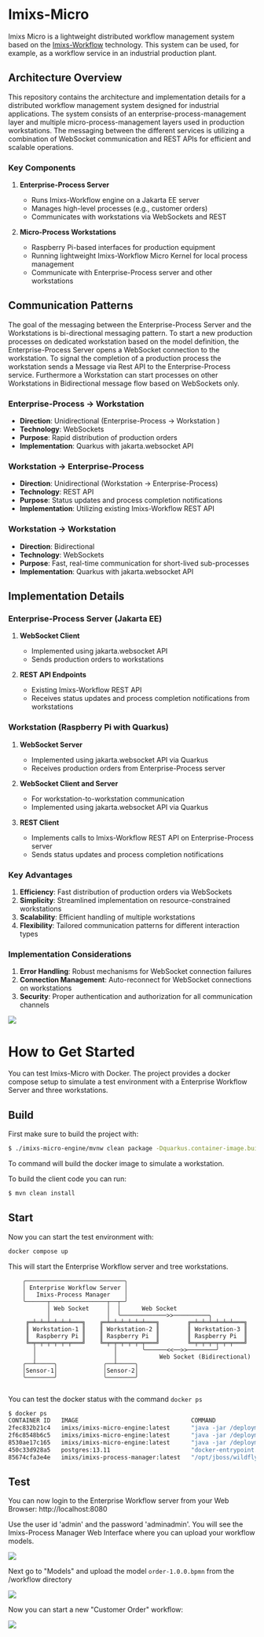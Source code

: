 # Imixs-Micro

Imixs Micro is a lightweight distributed workflow management system based on the [Imixs-Workflow](https://www.imixs.org) technology. 
This system can be used, for example, as a workflow service in an industrial production plant. 

## Architecture Overview

This repository contains the architecture and implementation details for a distributed workflow management system designed for industrial applications. The system consists of an enterprise-process-management layer and multiple micro-process-management layers used in production workstations. The messaging between the different services is  utilizing a combination of WebSocket communication and REST APIs for efficient and scalable operations.

### Key Components

1. **Enterprise-Process Server**
   - Runs Imixs-Workflow engine on a Jakarta EE server
   - Manages high-level processes (e.g., customer orders)
   - Communicates with workstations via WebSockets and REST

2. **Micro-Process Workstations**
   - Raspberry Pi-based interfaces for production equipment
   - Running lightweight  Imixs-Workflow Micro Kernel for local process management
   - Communicate with Enterprise-Process server and other workstations

## Communication Patterns

The goal of the messaging between the Enterprise-Process Server and the Workstations is bi-directional messaging pattern. To start a new production processes  on dedicated  workstation based on the model definition, the  Enterprise-Process Server opens a WebSocket connection to the workstation. To signal the completion of a production process the workstation sends a Message via Rest API to the Enterprise-Process service. Furthermore a Workstation can start processes on other Workstations in Bidirectional message flow based on WebSockets only. 

### Enterprise-Process → Workstation

- **Direction**: Unidirectional (Enterprise-Process → Workstation )
- **Technology**: WebSockets
- **Purpose**: Rapid distribution of production orders
- **Implementation**: Quarkus with jakarta.websocket API

### Workstation → Enterprise-Process
- **Direction**: Unidirectional (Workstation → Enterprise-Process)
- **Technology**: REST API
- **Purpose**: Status updates and process completion notifications
- **Implementation**: Utilizing existing Imixs-Workflow REST API

### Workstation → Workstation
- **Direction**: Bidirectional
- **Technology**: WebSockets
- **Purpose**: Fast, real-time communication for short-lived sub-processes
- **Implementation**: Quarkus with jakarta.websocket API

## Implementation Details

### Enterprise-Process Server (Jakarta EE)
1. **WebSocket Client**
   - Implemented using jakarta.websocket API
   - Sends production orders to workstations

2. **REST API Endpoints**
   - Existing Imixs-Workflow REST API
   - Receives status updates and process completion notifications from workstations

### Workstation (Raspberry Pi with Quarkus)
1. **WebSocket Server**
   - Implemented using jakarta.websocket API via Quarkus
   - Receives production orders from Enterprise-Process server

2. **WebSocket Client and Server**
   - For workstation-to-workstation communication
   - Implemented using jakarta.websocket API via Quarkus

3. **REST Client**
   - Implements calls to Imixs-Workflow REST API on Enterprise-Process server
   - Sends status updates and process completion notifications

### Key Advantages
1. **Efficiency**: Fast distribution of production orders via WebSockets
2. **Simplicity**: Streamlined implementation on resource-constrained workstations
3. **Scalability**: Efficient handling of multiple workstations
4. **Flexibility**: Tailored communication patterns for different interaction types

### Implementation Considerations
1. **Error Handling**: Robust mechanisms for WebSocket connection failures
2. **Connection Management**: Auto-reconnect for WebSocket connections on workstations
3. **Security**: Proper authentication and authorization for all communication channels


<img src="./doc/example-002.png" />


# How to Get Started

You can test Imixs-Micro with Docker. The project provides a docker compose setup to simulate a test environment with a Enterprise Workflow  Server and three workstations.

## Build

First make sure to build the project with:

```bash
$ ./imixs-micro-engine/mvnw clean package -Dquarkus.container-image.build=true
```

To command will build the docker image to simulate a workstation.

To build the client code you can run:

```bash
$ mvn clean install
```


## Start

Now you can start the test environment with:


```bash
docker compose up
```

This will start the Enterprise Workflow server and tree workstations. 


```
    ╭────────────────────────────╮     
    │ Enterprise Workflow Server │   
    │   Imixs-Process Manager    │  
    ╰──────┬────────────────┬──┬─╯ 
           │ Web Socket     │  │      Web Socket 
           │                │  ╰─────────────>>──────────╮
     ╔═╧═╧═╧═╧═╧═╧═══╗    ╔═╧═╧═╧═╧═╧═╧═══╗        ╔═╧═╧═╧═╧═╧═╧═══╗
     ║ Workstation-1 ║    ║ Workstation-2 ║        ║ Workstation-3 ║
     ║  Raspberry Pi ║    ║ Raspberry Pi  ║        ║ Raspberry Pi  ║     
     ╚═╤═╤═╤═╤═╤═╤═══╝    ╚═╤═╤═╤═╤═╤═╤═══╝        ╚═╤═╤═╤═╤═╤═╤═══╝
       │                      │       ╰──────<<──>>────────╯ 
       │                      │            Web Socket (Bidirectional)     
    ╭──┴─────╮             ╭──┴─────╮                 
    │Sensor-1│             │Sensor-2│   
    ╰────────╯             ╰────────╯                                    
 
```



You can test the docker status with the command `docker ps`

```bash
$ docker ps
CONTAINER ID   IMAGE                                COMMAND                  CREATED              STATUS              PORTS                                                                                                                             NAMES
2fec832b21c4   imixs/imixs-micro-engine:latest      "java -jar /deployme…"   About a minute ago   Up About a minute   8443/tcp, 0.0.0.0:8082->8080/tcp, [::]:8082->8080/tcp                                                                             imixs-micro-workstation-2-1
2f6c8548b6c5   imixs/imixs-micro-engine:latest      "java -jar /deployme…"   About a minute ago   Up About a minute   8443/tcp, 0.0.0.0:8083->8080/tcp, [::]:8083->8080/tcp                                                                             imixs-micro-workstation-3-1
8530ae17c165   imixs/imixs-micro-engine:latest      "java -jar /deployme…"   About a minute ago   Up About a minute   8443/tcp, 0.0.0.0:8081->8080/tcp, [::]:8081->8080/tcp                                                                             imixs-micro-workstation-1-1
450c33d928a5   postgres:13.11                       "docker-entrypoint.s…"   6 days ago           Up About a minute   5432/tcp                                                                                                                          imixs-micro-imixs-db-1
85674cfa3e4e   imixs/imixs-process-manager:latest   "/opt/jboss/wildfly/…"   6 days ago           Up About a minute   0.0.0.0:8080->8080/tcp, :::8080->8080/tcp, 0.0.0.0:8787->8787/tcp, :::8787->8787/tcp, 0.0.0.0:9990->9990/tcp, :::9990->9990/tcp   imixs-micro-imixs-app-1
```

## Test

You can now login to the Enterprise Workflow server from your Web Browser: http://localhost:8080

Use the user id 'admin' and the password 'adminadmin'. You will see the Imixs-Process Manager Web Interface where you can upload your workflow models.

<img src="./doc/getting-started-01.png">

Next go to "Models" and upload the model `order-1.0.0.bpmn` from the /workflow directory

<img src="./doc/getting-started-01.png">

Now you can start a new "Customer Order" workflow:

<img src="./doc/getting-started-03.png">


